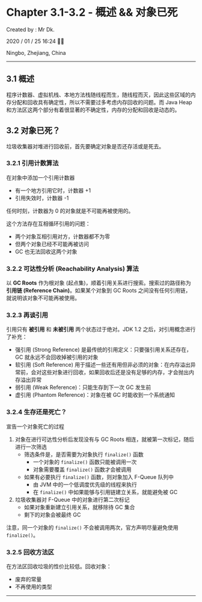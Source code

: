 # Chapter 3.1-3.2 - 概述 && 对象已死

Created by : Mr Dk.

2020 / 01 / 25 16:24 🧨🧧

Ningbo, Zhejiang, China

---

## 3.1 概述

程序计数器、虚拟机栈、本地方法栈随线程而生，随线程而灭，因此这些区域的内存分配和回收具有确定性，所以不需要过多考虑内存回收的问题。而 Java Heap 和方法区这两个部分有着很显著的不确定性，内存的分配和回收是动态的。

## 3.2 对象已死？

垃圾收集器对堆进行回收前，首先要确定对象是否还存活或是死去。

### 3.2.1 引用计数算法

在对象中添加一个引用计数器

* 有一个地方引用它时，计数器 +1
* 引用失效时，计数器 -1

任何时刻，计数器为 0 的对象就是不可能再被使用的。

这个方法存在互相循环引用的问题：

* 两个对象互相引用对方，计数器都不为零
* 但两个对象已经不可能再被访问
* GC 也无法回收这两个对象

### 3.2.2 可达性分析 (Reachability Analysis) 算法

以 **GC Roots** 作为根对象 (起点集)，顺着引用关系进行搜索。搜索过的路径称为 **引用链 (Reference Chain)**。如果某个对象到 GC Roots 之间没有任何引用链，就说明该对象不可能再被使用。

### 3.2.3 再谈引用

引用只有 **被引用** 和 **未被引用** 两个状态过于绝对。JDK 1.2 之后，对引用概念进行了补充：

* 强引用 (Strong Reference) 是最传统的引用定义：只要强引用关系还存在，GC 就永远不会回收掉被引用的对象
* 软引用 (Soft Reference) 用于描述一些还有用但非必须的对象：在内存溢出异常前，会对这些对象进行回收，如果回收后还是没有足够的内存，才会抛出内存溢出异常
* 弱引用 (Weak Reference)：只能生存到下一次 GC 发生前
* 虚引用 (Phantom Reference)：对象在被 GC 时能收到一个系统通知

### 3.2.4 生存还是死亡？

宣告一个对象死亡的过程

1. 对象在进行可达性分析后发现没有与 GC Roots 相连，就被第一次标记，随后进行一次筛选
    * 筛选条件是，是否需要为对象执行 `finalize()` 函数
        * 一个对象的 `finalize()` 函数只能被调用一次
        * 对象需要覆盖 `finalize()` 函数才会被调用
    * 如果有必要执行 `finalize()` 函数，则对象加入 F-Queue 队列中
        * 由 JVM 中的一个低调度优先级的线程来执行
        * 在 `finalize()` 中如果能够与引用链建立关系，就能避免被 GC
2. 垃圾收集器对 F-Queue 中的对象进行第二次标记
    * 如果对象重新建立引用关系，就移除待 GC 集合
    * 剩下的对象会被最终 GC

注意，同一个对象的 `finalize()` 不会被调用两次，官方声明尽量避免使用 `finalize()`。

### 3.2.5 回收方法区

在方法区回收垃圾的性价比较低。回收对象：

* 废弃的常量
* 不再使用的类型

---

